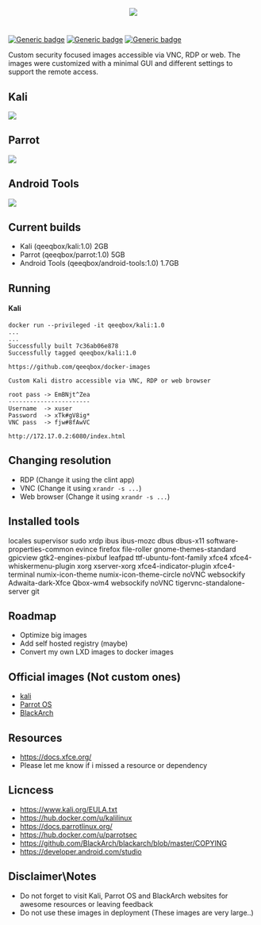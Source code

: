 <p align="center"> <img src="https://raw.githubusercontent.com/qeeqbox/docker-images/master/readme/docker-images.png"></p>

#
[![Generic badge](https://img.shields.io/badge/dynamic/json.svg?url=https://raw.githubusercontent.com/qeeqbox/docker-images/master/info&label=Custom%20Kali%20Linux&query=$.Custom_Kali_Linux&colorB=blue)](https://github.com/qeeqbox/docker-images/blob/master/changes.md) [![Generic badge](https://img.shields.io/badge/dynamic/json.svg?url=https://raw.githubusercontent.com/qeeqbox/docker-images/master/info&label=Custom%20Parrot%20OS&query=$.Custom_Parrot_OS&colorB=blue)](https://github.com/qeeqbox/docker-images/blob/master/changes.md)
[![Generic badge](https://img.shields.io/badge/dynamic/json.svg?url=https://raw.githubusercontent.com/qeeqbox/docker-images/master/info&label=Android%20Tools&query=$.Android_Tools&colorB=blue)](https://github.com/qeeqbox/docker-images/blob/master/changes.md)

Custom security focused images accessible via VNC, RDP or web. The images were customized with a minimal GUI and different settings to support the remote access. 

## Kali
<img src="https://raw.githubusercontent.com/qeeqbox/docker-images/master/readme/kali.png" style="max-width:768px"/>

## Parrot
<img src="https://raw.githubusercontent.com/qeeqbox/docker-images/master/readme/parrot.png" style="max-width:768px"/>

## Android Tools
<img src="https://raw.githubusercontent.com/qeeqbox/docker-images/master/readme/android-tools.png" style="max-width:768px"/>

## Current builds
- Kali (qeeqbox/kali:1.0) 				              2GB 
- Parrot (qeeqbox/parrot:1.0) 			            5GB
- Android Tools (qeeqbox/android-tools:1.0)     1.7GB

## Running
#### Kali
```console 
docker run --privileged -it qeeqbox/kali:1.0
...
...
Successfully built 7c36ab06e878
Successfully tagged qeeqbox/kali:1.0

https://github.com/qeeqbox/docker-images

Custom Kali distro accessible via VNC, RDP or web browser

root pass -> EmBNjt^Zea
-----------------------
Username  -> xuser
Password  -> xTk#gV8ig*
VNC pass  -> fjw#8fAwVC

http://172.17.0.2:6080/index.html
```

## Changing resolution
- RDP (Change it using the clint app)
- VNC (Change it using `xrandr -s ...`)
- Web browser (Change it using `xrandr -s ...`)

## Installed tools
locales supervisor sudo xrdp ibus ibus-mozc dbus dbus-x11 software-properties-common evince firefox file-roller gnome-themes-standard gpicview gtk2-engines-pixbuf leafpad ttf-ubuntu-font-family xfce4 xfce4-whiskermenu-plugin xorg xserver-xorg xfce4-indicator-plugin xfce4-terminal numix-icon-theme numix-icon-theme-circle noVNC websockify Adwaita-dark-Xfce Qbox-wm4 websockify noVNC tigervnc-standalone-server git

## Roadmap
- Optimize big images
- Add self hosted registry (maybe)
- Convert my own LXD images to docker images

## Official images (Not custom ones)
- [kali](https://breakdance.github.io/breakdance/) 
- [Parrot OS](https://www.parrotsec.org/download/) 
- [BlackArch](https://blackarch.org/downloads.html/) 

## Resources
- https://docs.xfce.org/
- Please let me know if i missed a resource or dependency

## Licncess
- https://www.kali.org/EULA.txt
- https://hub.docker.com/u/kalilinux
- https://docs.parrotlinux.org/
- https://hub.docker.com/u/parrotsec
- https://github.com/BlackArch/blackarch/blob/master/COPYING
- https://developer.android.com/studio

## Disclaimer\Notes
- Do not forget to visit Kali, Parrot OS and BlackArch websites for awesome resources or leaving feedback
- Do not use these images in deployment (These images are very large..)
